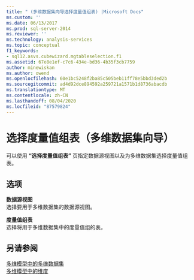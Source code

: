 ```yaml
---
title: " (多维数据集向导选择度量值组表) |Microsoft Docs"
ms.custom: ''
ms.date: 06/13/2017
ms.prod: sql-server-2014
ms.reviewer: ''
ms.technology: analysis-services
ms.topic: conceptual
f1_keywords:
- sql12.asvs.cubewizard.mgtableselection.f1
ms.assetid: 67e8e1ef-c7c6-434e-bd36-4b35f3cb7759
author: minewiskan
ms.author: owend
ms.openlocfilehash: 60e1bc5248f2ba85c505beb11ff78e5bbd3ded2b
ms.sourcegitcommit: ad4d92dce894592a259721a1571b1d8736abacdb
ms.translationtype: MT
ms.contentlocale: zh-CN
ms.lasthandoff: 08/04/2020
ms.locfileid: "87579824"
---
```

# <a name="select-measure-group-tables-cube-wizard"></a>选择度量值组表（多维数据集向导）
  可以使用 **“选择度量值组表”** 页指定数据源视图以及为多维数据集选择度量值组表。  
  
## <a name="options"></a>选项  
 **数据源视图**  
 选择要用于多维数据集的数据源视图。  
  
 **度量值组表**  
 选择将用于多维数据集中的度量值组的表。  
  
## <a name="see-also"></a>另请参阅  
 [多维模型中的多维数据集](multidimensional-models/cubes-in-multidimensional-models.md)   
 [多维模型中的维度](multidimensional-models/dimensions-in-multidimensional-models.md)  
  
  
